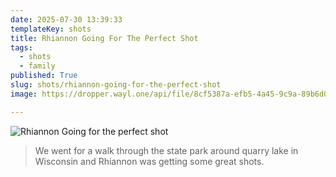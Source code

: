 ```yaml
---
date: 2025-07-30 13:39:33
templateKey: shots
title: Rhiannon Going For The Perfect Shot
tags:
  - shots
  - family
published: True
slug: shots/rhiannon-going-for-the-perfect-shot
image: https://dropper.wayl.one/api/file/8cf5387a-efb5-4a45-9c9a-89b6d0218f94.png

---
```


![Rhiannon Going for the perfect shot](https://dropper.wayl.one/api/file/8cf5387a-efb5-4a45-9c9a-89b6d0218f94.png)

> We went for a walk through the state park around quarry lake in Wisconsin and Rhiannon was getting some great shots.
